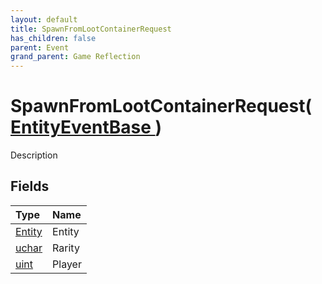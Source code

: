```yaml
---
layout: default
title: SpawnFromLootContainerRequest
has_children: false
parent: Event
grand_parent: Game Reflection
---
```

# SpawnFromLootContainerRequest( [ EntityEventBase ](/riftbreaker-wiki/docs/game-reflection/events/entity_event_base/) )
Description 

## Fields

| Type | Name |
|:----------|:--------------|
| [Entity](/riftbreaker-wiki/docs/game-reflection/classes/entity/) | Entity |
| [uchar](/riftbreaker-wiki/docs/game-reflection/enums/uchar/) | Rarity |
| [uint](/riftbreaker-wiki/docs/game-reflection/components/uint/) | Player |

